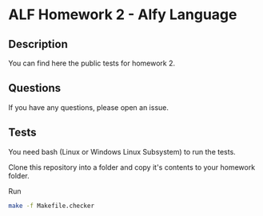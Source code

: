 # ALF Homework 2 - Alfy Language

## Description

You can find here the public tests for homework 2.

## Questions

If you have any questions, please open an issue.

## Tests 

You need bash (Linux or Windows Linux Subsystem) to run the tests.

Clone this repository into a folder and copy it's contents to your homework folder.

Run

````bash
make -f Makefile.checker
````
